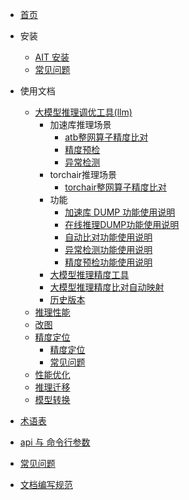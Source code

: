 - [首页](/README.md)
- 安装
  - [AIT 安装](/install/README.md)
  - [常见问题](/install/FAQ.md)
- 使用文档

  - [大模型推理调优工具(llm)](/llm/)
    - 加速库推理场景
      - [atb整网算子精度比对](/llm/整网算子精度比对-加速库推理场景.md)
      - [精度预检](/llm/精度预检能力使用说明.md)
      - [异常检测](/llm/异常检测使用说明.md)
    - torchair推理场景
      - [torchair整网算子精度比对](/llm/整网算子精度比对-torchair推理场景.md)
    - 功能
      - [加速库 DUMP 功能使用说明](/llm/加速库DUMP功能使用说明.md)
      - [在线推理DUMP功能使用说明](/llm/在线推理DUMP功能使用说明.md)
      - [自动比对功能使用说明](/llm/自动比对功能使用说明.md)
      - [异常检测功能使用说明](/llm/异常检测功能使用说明.md)
      - [精度预检功能使用说明](/llm/精度预检功能使用说明.md)
    - [大模型推理精度工具](/llm/v1.0/大模型推理精度工具说明文档.md)
    - [大模型推理精度比对自动映射](/llm/v1.0/自动映射比对能力说明.md)
    - [历史版本](/llm/history/)
  - [推理性能](/benchmark/)
  - [改图](/debug/surgeon/README.md)
  - [精度定位](/debug/compare/)
    - [精度定位](/debug/compare/README.md)
    - [常见问题](/debug/compare/FAQ.md)
  - [性能优化](/profile/)
  - [推理迁移](/transplt/)
  - [模型转换](/convert/)

- [术语表](/glossary/)
- [api 与 命令行参数](/glossary/)
- [常见问题](/glossary/)
- [文档编写规范](/doc-guidelines.md)
